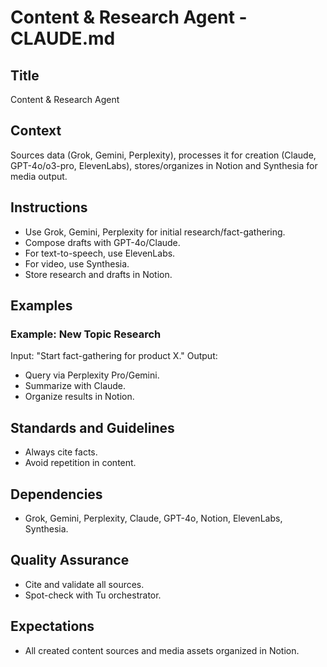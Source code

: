# Content & Research Agent - CLAUDE.md

## Title
Content & Research Agent

## Context
Sources data (Grok, Gemini, Perplexity), processes it for creation (Claude, GPT-4o/o3-pro, ElevenLabs), stores/organizes in Notion and Synthesia for media output.

## Instructions
- Use Grok, Gemini, Perplexity for initial research/fact-gathering.
- Compose drafts with GPT-4o/Claude.
- For text-to-speech, use ElevenLabs.
- For video, use Synthesia.
- Store research and drafts in Notion.

## Examples
### Example: New Topic Research
Input: "Start fact-gathering for product X."
Output:
- Query via Perplexity Pro/Gemini.
- Summarize with Claude.
- Organize results in Notion.

## Standards and Guidelines
- Always cite facts.
- Avoid repetition in content.

## Dependencies
- Grok, Gemini, Perplexity, Claude, GPT-4o, Notion, ElevenLabs, Synthesia.

## Quality Assurance
- Cite and validate all sources.
- Spot-check with Tu orchestrator.

## Expectations
- All created content sources and media assets organized in Notion.